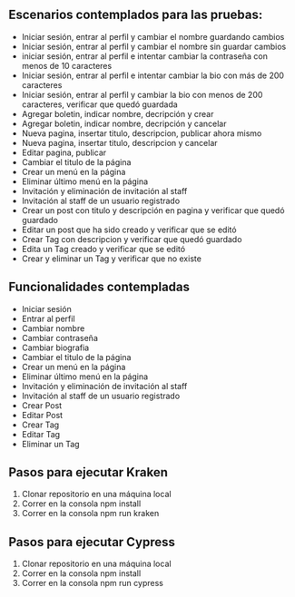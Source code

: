 ## Escenarios contemplados para las pruebas:
* Iniciar sesión, entrar al perfil y cambiar el nombre guardando cambios
* Iniciar sesión, entrar al perfil y cambiar el nombre sin guardar cambios
* iniciar sesión, entrar al perfil e intentar cambiar la contraseña con menos de 10 caracteres
* Iniciar sesión, entrar al perfil e intentar cambiar la bio con más de 200 caracteres
* Iniciar sesión, entrar al perfil y cambiar la bio con menos de 200 caracteres, verificar que quedó guardada
* Agregar boletin, indicar nombre, decripción y crear
* Agregar boletin, indicar nombre, decripción y cancelar
* Nueva pagina, insertar titulo, descripcion, publicar ahora mismo
* Nueva pagina, insertar titulo, descripcion y cancelar
* Editar pagina, publicar
* Cambiar el titulo de la página
* Crear un menú en la página
* Eliminar último menú en la página
* Invitación y eliminación de invitación al staff
* Invitación al staff de un usuario registrado
* Crear un post con titulo y descripción en pagina y verificar que quedó guardado
* Editar un post que ha sido creado y verificar que se editó
* Crear Tag con descripcion y verificar que quedó guardado
* Edita un Tag creado y verificar que se editó
* Crear y eliminar un Tag y verificar que no existe



## Funcionalidades contempladas
* Iniciar sesión
* Entrar al perfil
* Cambiar nombre 
* Cambiar contraseña
* Cambiar biografia
* Cambiar el titulo de la página
* Crear un menú en la página
* Eliminar último menú en la página
* Invitación y eliminación de invitación al staff
* Invitación al staff de un usuario registrado
* Crear Post
* Editar Post 
* Crear Tag
* Editar Tag
* Eliminar un Tag

## Pasos para ejecutar Kraken
1. Clonar repositorio en una máquina local
2. Correr en la consola npm install
3. Correr en la consola npm run kraken


## Pasos para ejecutar Cypress
1. Clonar repositorio en una máquina local
2. Correr en la consola npm install
3. Correr en la consola npm run cypress
